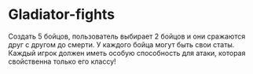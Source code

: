 # Gladiator-fights
Создать 5 бойцов, пользователь выбирает 2 бойцов и они сражаются друг с другом до смерти. У каждого бойца могут быть свои статы.  Каждый игрок должен иметь особую способность для атаки, которая свойственна только его классу!
